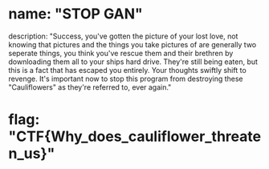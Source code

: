 # name: "STOP GAN"

description: "Success, you've gotten the picture of your lost love, not knowing that pictures and the things you take pictures of are generally two seperate things, you think you've rescue them and their brethren by downloading them all to your ships hard drive. They're still being eaten, but this is a fact that has escaped you entirely. Your thoughts swiftly shift to revenge. It's important now to stop this program from destroying these \"Cauliflowers\" as they're referred to, ever again."

# flag: "CTF{Why_does_cauliflower_threaten_us}"

